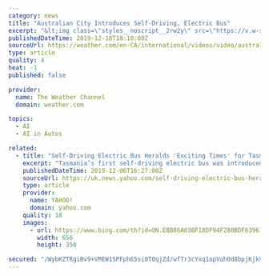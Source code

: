 ```yaml
---
category: news
title: "Australian City Introduces Self-Driving, Electric Bus"
excerpt: "&lt;img class=\"styles__noscript__2rw2y\" src=\"https://v.w-x.co/1575924536532_1205_BRIGHT_FIREBALL_BURNS_ACROSS_ALABAMA_SKY_Text.jpg\" srcset=\"undefined\" &gt; &lt;img class=\"styles__noscript__2rw2y\" src=\"https://v."
publishedDateTime: 2019-12-10T18:10:00Z
sourceUrl: https://weather.com/en-CA/international/videos/video/australian-city-introduces-self-driving-electric-bus
type: article
quality: 4
heat: -1
published: false

provider:
  name: The Weather Channel
  domain: weather.com

topics:
  - AI
  - AI in Autos

related:
  - title: "Self-Driving Electric Bus Heralds 'Exciting Times' for Tasmania, Says Hobart Mayor"
    excerpt: "Tasmania’s first self-driving electric bus was introduced in Hobart on December 6 as part of a cross-agency initiative to “will explore the future of new forms of public transport,” according to a statement from the city. Lord Mayor Anna Reynolds ..."
    publishedDateTime: 2019-12-06T16:27:00Z
    sourceUrl: https://uk.news.yahoo.com/self-driving-electric-bus-heralds-162710536.html
    type: article
    provider:
      name: YAHOO!
      domain: yahoo.com
    quality: 18
    images:
      - url: https://www.bing.com/th?id=ON.EBB86A03BF18DF94F280BDF6396179BD
        width: 656
        height: 350

secured: "/WybKZTRgiBv9+VMEW15PFph65si0T0qjZd/wfTr3cYxq1opVoh0d8bpjKjkVZTIbKSLFJst8RzKQapLC2r1eVORAcxAG52ETAsRleBZIpWmb9HFwvPP+kk3QZy60PHs2gmxnPbCOgwH/ceJWx46a13sesj/piXuf1qeJMLACoJK0hP3SUG3BBcx665UJR17WiSVJjrFNmjqnwVn3mb8+kSOS6/01KB/bvWepXjJiPbar8dd0A3LeQTaJ+bszy/EYjEDzu9hIUcIzhhu1f09Yw==;Hv7WLn8J0VN5wlUiQtttuw=="
---
```


